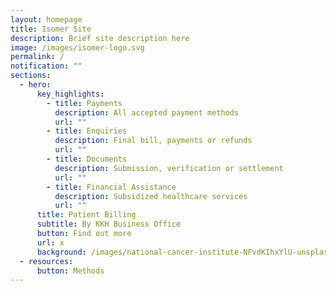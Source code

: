 ```yaml
---
layout: homepage
title: Isomer Site
description: Brief site description here
image: /images/isomer-logo.svg
permalink: /
notification: ""
sections:
  - hero:
      key_highlights:
        - title: Payments
          description: All accepted payment methods
          url: ""
        - title: Enquiries
          description: Final bill, payments or refunds
          url: ""
        - title: Documents
          description: Submission, verification or settlement
          url: ""
        - title: Financial Assistance
          description: Subsidized healthcare services
          url: ""
      title: Patient Billing
      subtitle: By KKH Business Office
      button: Find out more
      url: x
      background: /images/national-cancer-institute-NFvdKIhxYlU-unsplash.jpg
  - resources:
      button: Methods
---
```

